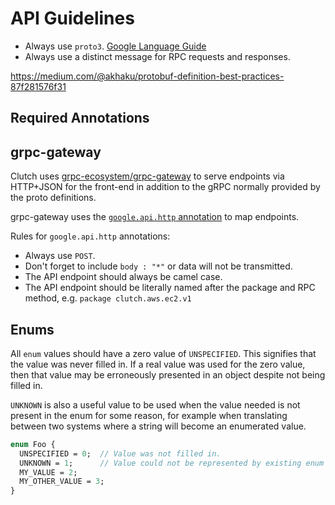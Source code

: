 # API Guidelines

- Always use `proto3`. [Google Language Guide](https://developers.google.com/protocol-buffers/docs/proto3)
- Always use a distinct message for RPC requests and responses.

https://medium.com/@akhaku/protobuf-definition-best-practices-87f281576f31

## Required Annotations

## grpc-gateway

Clutch uses [grpc-ecosystem/grpc-gateway](https://github.com/grpc-ecosystem/grpc-gateway) to serve endpoints via HTTP+JSON for the front-end in addition to the gRPC normally provided by the proto definitions.

grpc-gateway uses the [`google.api.http` annotation](https://github.com/googleapis/googleapis/blob/master/google/api/http.proto#L44-L312) to map endpoints.

Rules for `google.api.http` annotations:
- Always use `POST`.
- Don't forget to include `body : "*"` or data will not be transmitted.
- The API endpoint should always be camel case.
- The API endpoint should be literally named after the package and RPC method, e.g. `package clutch.aws.ec2.v1`

##  Enums

All `enum` values should have a zero value of `UNSPECIFIED`. This signifies that the value was never filled in.
If a real value was used for the zero value, then that value may be erroneously presented in an object despite not being
filled in.

`UNKNOWN` is also a useful value to be used when the value needed is not present in the enum for some reason, for example when
translating between two systems where a string will become an enumerated value.

```proto
enum Foo {
  UNSPECIFIED = 0;  // Value was not filled in.
  UNKNOWN = 1;      // Value could not be represented by existing enum values.
  MY_VALUE = 2;
  MY_OTHER_VALUE = 3;
}
```

